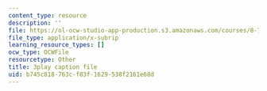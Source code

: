 ```yaml
---
content_type: resource
description: ''
file: https://ol-ocw-studio-app-production.s3.amazonaws.com/courses/8-701-introduction-to-nuclear-and-particle-physics-fall-2020/b745c818763cf83f1629538f2161e68d_-WIAoAG4SyA.srt
file_type: application/x-subrip
learning_resource_types: []
ocw_type: OCWFile
resourcetype: Other
title: 3play caption file
uid: b745c818-763c-f83f-1629-538f2161e68d
---
```

